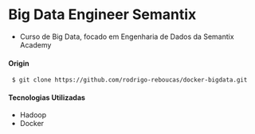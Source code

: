 # Big Data Engineer Semantix
- Curso de Big Data, focado em Engenharia de Dados da Semantix Academy
#### Origin
` $ git clone https://github.com/rodrigo-reboucas/docker-bigdata.git`
#### Tecnologias Utilizadas
- Hadoop
- Docker